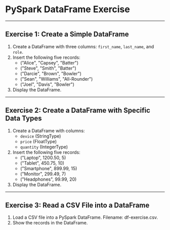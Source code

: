 # PySpark DataFrame Exercise
---

## Exercise 1: Create a Simple DataFrame

1. Create a DataFrame with three columns: `first_name`, `last_name`, and `role`.
2. Insert the following five records:
   - ("Alice", "Capsey", "Batter")
   - ("Steve", "Smith", "Batter")
   - ("Darcie", "Brown", "Bowler")
   - ("Sean", "Williams", "All-Rounder")
   - ("Joel", "Davis", "Bowler")
3. Display the DataFrame.

---

## Exercise 2: Create a DataFrame with Specific Data Types

1. Create a DataFrame with columns:
   - `device` (StringType)
   - `price` (FloatType)
   - `quantity` (IntegerType)
2. Insert the following five records:
   - ("Laptop", 1200.50, 5)
   - ("Tablet", 450.75, 10)
   - ("Smartphone", 899.99, 15)
   - ("Monitor", 299.49, 7)
   - ("Headphones", 99.99, 20)
3. Display the DataFrame.

---

## Exercise 3: Read a CSV File into a DataFrame

1. Load a CSV file into a PySpark DataFrame. Filename: df-exercise.csv.
2. Show the records in the DataFrame.

